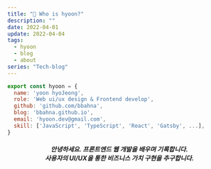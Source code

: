 ```yaml
---
title: "🧐 Who is hyoon?"
description: ""
date: 2022-04-01
update: 2022-04-04
tags:
  - hyoon
  - blog
  - about
series: "Tech-blog"
---
```


```jsx
export const hyoon = {
  name: 'yoon hyoJeong',
  role: 'Web ui/ux design & Frontend develop',
  github: 'github.com/bbahna',
  blog: 'bbahna.github.io',
  email: 'hyoon.dev@gmail.com',
  skill: ['JavaScript', 'TypeScript', 'React', 'Gatsby', ...],
}
```

<h5 align="center">
안녕하세요. 프론트엔드 웹 개발을 배우며 기록합니다.<br/>
사용자의 UI/UX을 통한 비즈니스 가치 구현을 추구합니다.
</h5>
